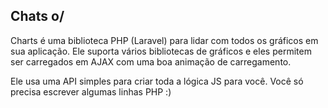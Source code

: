 
## Chats o/

Charts é uma biblioteca PHP (Laravel) para lidar com todos os gráficos em sua aplicação. Ele suporta vários
bibliotecas de gráficos e eles permitem ser carregados em AJAX com uma boa animação de carregamento.

Ele usa uma API simples para criar toda a lógica JS para você. Você só precisa escrever algumas linhas PHP :)



